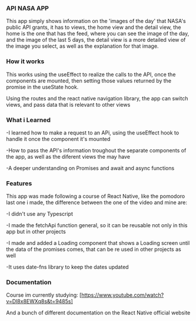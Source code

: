 ### API NASA APP

This app simply shows information on the 'images of the day' that NASA's public API grants, it has to views, the home view and the detail view, the home is the one that has the feed, where you can see the image of the day, and the image of the last 5 days, the detail view is a more detailed view of the image you select, as well as the explanation for that image.

### How it works

This works using the useEffect to realize the calls to the API, once the components are mounted, then setting those values returned by the promise in the useState hook.

Using the routes and the react native navigation library, the app can switch views, and pass data that is relevant to other views

### What i Learned

-I learned how to make a request to an APi, using the useEffect hook to handle it once the component it's mounted

-How to pass the API's information troughout the separate components of the app, as well as the diferent views the may have

-A deeper understanding on Promises and await and async functions

### Features

This app was made following a course of React Native, like the pomodoro last one i made, the difference between the one of the video and mine are:

-I didn't use any Typescript

-I made the fetchApi function general, so it can be reusable not only in this app but in other projects

-I made and added a Loading component that shows a Loading screen until the data of the promises comes, that can be re used in other projects as well

-It uses date-fns library to keep the dates updated

### Documentation

Course im currently studying: [https://www.youtube.com/watch?v=Dl8x8EWXq8s&t=9485s]

And a bunch of different documentation on the React Native official website
